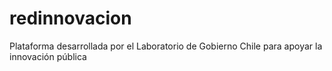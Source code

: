 # redinnovacion
Plataforma desarrollada por el Laboratorio de Gobierno Chile para apoyar la innovación pública
